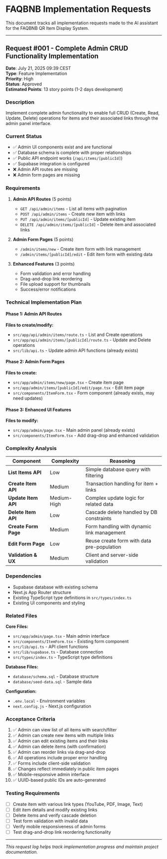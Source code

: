 # FAQBNB Implementation Requests

This document tracks all implementation requests made to the AI assistant for the FAQBNB QR Item Display System.

---

## Request #001 - Complete Admin CRUD Functionality Implementation

**Date**: July 21, 2025 09:39 CEST  
**Type**: Feature Implementation  
**Priority**: High  
**Status**: Approved  
**Estimated Points**: 13 story points (1-2 days development)

### Description
Implement complete admin functionality to enable full CRUD (Create, Read, Update, Delete) operations for items and their associated links through the admin panel interface.

### Current Status
- ✅ Admin UI components exist and are functional
- ✅ Database schema is complete with proper relationships
- ✅ Public API endpoint works (`/api/items/[publicId]`)
- ✅ Supabase integration is configured
- ❌ Admin API routes are missing
- ❌ Admin form pages are missing

### Requirements
1. **Admin API Routes** (5 points)
   - `GET /api/admin/items` - List all items with pagination
   - `POST /api/admin/items` - Create new item with links
   - `PUT /api/admin/items/[publicId]` - Update existing item
   - `DELETE /api/admin/items/[publicId]` - Delete item and associated links

2. **Admin Form Pages** (5 points)
   - `/admin/items/new` - Create item form with link management
   - `/admin/items/[publicId]/edit` - Edit item form with existing data

3. **Enhanced Features** (3 points)
   - Form validation and error handling
   - Drag-and-drop link reordering
   - File upload support for thumbnails
   - Success/error notifications

### Technical Implementation Plan

#### Phase 1: Admin API Routes
**Files to create/modify:**
- `src/app/api/admin/items/route.ts` - List and Create operations
- `src/app/api/admin/items/[publicId]/route.ts` - Update and Delete operations
- `src/lib/api.ts` - Update admin API functions (already exists)

#### Phase 2: Admin Form Pages
**Files to create:**
- `src/app/admin/items/new/page.tsx` - Create item page
- `src/app/admin/items/[publicId]/edit/page.tsx` - Edit item page
- `src/components/ItemForm.tsx` - Form component (already exists, may need updates)

#### Phase 3: Enhanced UI Features
**Files to modify:**
- `src/app/admin/page.tsx` - Main admin panel (already exists)
- `src/components/ItemForm.tsx` - Add drag-drop and enhanced validation

### Complexity Analysis

| Component | Complexity | Reasoning |
|-----------|------------|-----------|
| **List Items API** | Low | Simple database query with filtering |
| **Create Item API** | Medium | Transaction handling for item + links |
| **Update Item API** | Medium-High | Complex update logic for related data |
| **Delete Item API** | Low | Cascade delete handled by DB constraints |
| **Create Form Page** | Medium | Form handling with dynamic link management |
| **Edit Form Page** | Low | Reuse create form with data pre-population |
| **Validation & UX** | Medium | Client and server-side validation |

### Dependencies
- Supabase database with existing schema
- Next.js App Router structure
- Existing TypeScript type definitions in `src/types/index.ts`
- Existing UI components and styling

### Related Files
**Core Files:**
- `src/app/admin/page.tsx` - Main admin interface
- `src/components/ItemForm.tsx` - Existing form component
- `src/lib/api.ts` - API client functions
- `src/lib/supabase.ts` - Database connection
- `src/types/index.ts` - TypeScript type definitions

**Database Files:**
- `database/schema.sql` - Database structure
- `database/seed-data.sql` - Sample data

**Configuration:**
- `.env.local` - Environment variables
- `next.config.js` - Next.js configuration

### Acceptance Criteria
1. ✅ Admin can view list of all items with search/filter
2. ✅ Admin can create new items with multiple links
3. ✅ Admin can edit existing items and their links
4. ✅ Admin can delete items (with confirmation)
5. ✅ Admin can reorder links via drag-and-drop
6. ✅ All operations include proper error handling
7. ✅ Forms include client-side validation
8. ✅ Changes reflect immediately in public item pages
9. ✅ Mobile-responsive admin interface
10. ✅ UUID-based public IDs are auto-generated

### Testing Requirements
- [ ] Create item with various link types (YouTube, PDF, Image, Text)
- [ ] Edit item details and modify existing links
- [ ] Delete items and verify cascade deletion
- [ ] Test form validation with invalid data
- [ ] Verify mobile responsiveness of admin forms
- [ ] Test drag-and-drop link reordering functionality

---

*This request log helps track implementation progress and maintain project documentation.* 